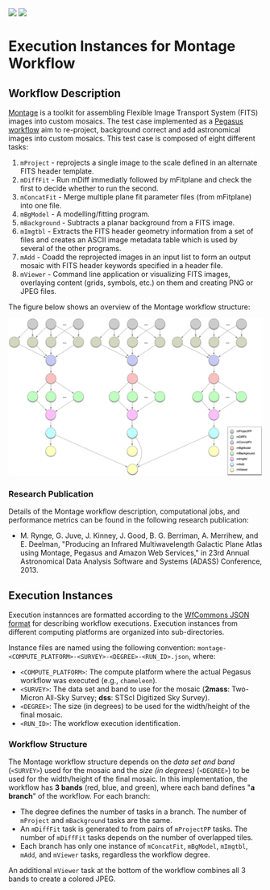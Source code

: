 <img src="https://wfcommons.org/images/wfcommons-horizontal.png" width="350" />
<img src="https://pegasus.isi.edu/documentation/_static/pegasus_circular_white_logo.png" width="100"/>

# Execution Instances for Montage Workflow

## Workflow Description

[Montage](http://montage.ipac.caltech.edu) is a toolkit for assembling Flexible
Image Transport System (FITS) images into custom mosaics. The test case
implemented as a
[Pegasus workflow](https://github.com/pegasus-isi/montage-workflow-v2) aim to
re-project, background correct and add astronomical images into custom mosaics.
This test case is composed of eight different tasks:

  1. `mProject` - reprojects a single image to the scale defined in an
     alternate FITS header template.
  2. `mDiffFit` - Run mDiff immediatly followed by mFitplane and check the
     first to decide whether to run the second.
  3. `mConcatFit` - Merge multiple plane fit parameter files (from mFitplane)
     into one file.
  4. `mBgModel` - A modelling/fitting program.
  5. `mBackground` - Subtracts a planar background from a FITS image.
  6. `mImgtbl` -  Extracts the FITS header geometry information from a set of
     files and creates an ASCII image metadata table which is used by several
     of the other programs.
  7. `mAdd` - Coadd the reprojected images in an input list to form an output
     mosaic with FITS header keywords specified in a header file.
  8. `mViewer` - Command line application or visualizing FITS images, overlaying
     content (grids, symbols, etc.) on them and creating PNG or JPEG files.

The figure below shows an overview of the Montage workflow structure:

<img src="docs/images/montage.png?raw=true" width="600">

### Research Publication

Details of the Montage workflow description, computational jobs, and
performance metrics can be found in the following research publication:

- M. Rynge, G. Juve, J. Kinney, J. Good, B. G. Berriman, A. Merrihew, and
  E. Deelman, "Producing an Infrared Multiwavelength Galactic Plane Atlas
  using Montage, Pegasus and Amazon Web Services," in 23rd Annual Astronomical
  Data Analysis Software and Systems (ADASS) Conference, 2013.

## Execution Instances

Execution instannces are formatted according to the
[WfCommons JSON format](https://github.com/wfcommons/workflow-schema) for
describing workflow executions. Execution instances from different computing
platforms are organized into sub-directories.

Instance files are named using the following convention:
`montage-<COMPUTE_PLATFORM>-<SURVEY>-<DEGREE>-<RUN_ID>.json`, where:

- `<COMPUTE_PLATFORM>`: The compute platform where the actual Pegasus workflow
  was executed (e.g., `chameleon`).
- `<SURVEY>`: The data set and band to use for the mosaic (**2mass**:
  Two-Micron All-Sky Survey; **dss**: STScI Digitized Sky Survey).
- `<DEGREE>`: The size (in degrees) to be used for the width/height of the
  final mosaic.
- `<RUN_ID>`: The workflow execution identification.

### Workflow Structure

The Montage workflow structure depends on the _data set and band_
(`<SURVEY>`) used for the mosaic and the _size (in degrees)_ (`<DEGREE>`) to
be used for the width/height of the final mosaic. In this implementation,
the workflow has **3 bands** (red, blue, and green), where each band defines
"**a branch**" of the workflow. For each branch:

- The degree defines the number of tasks in a branch. The number of `mProject`
  and `mBackground` tasks are the same.
- An `mDiffFit` task is generated to from pairs of `mProjectPP` tasks. The
  number of `mDiffFit` tasks depends on the number of overlapped tiles.
- Each branch has only one instance of `mConcatFit`, `mBgModel`, `mImgtbl`,
  `mAdd`, and `mViewer` tasks, regardless the workflow degree.

An additional `mViewer` task at the bottom of the workflow combines all 3 bands
to create a colored JPEG.
